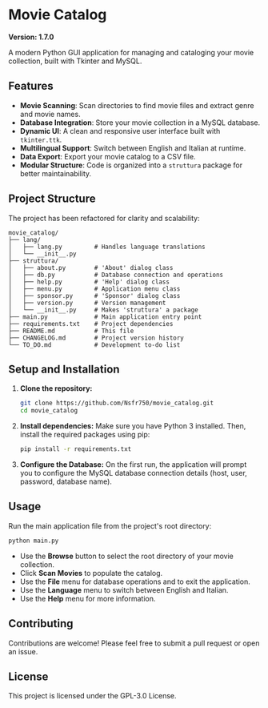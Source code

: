 # Movie Catalog

**Version: 1.7.0**

A modern Python GUI application for managing and cataloging your movie collection, built with Tkinter and MySQL.

## Features

- **Movie Scanning**: Scan directories to find movie files and extract genre and movie names.
- **Database Integration**: Store your movie collection in a MySQL database.
- **Dynamic UI**: A clean and responsive user interface built with `tkinter.ttk`.
- **Multilingual Support**: Switch between English and Italian at runtime.
- **Data Export**: Export your movie catalog to a CSV file.
- **Modular Structure**: Code is organized into a `struttura` package for better maintainability.

## Project Structure

The project has been refactored for clarity and scalability:

```
movie_catalog/
├── lang/
│   ├── lang.py         # Handles language translations
│   └── __init__.py
├── struttura/
│   ├── about.py        # 'About' dialog class
│   ├── db.py           # Database connection and operations
│   ├── help.py         # 'Help' dialog class
│   ├── menu.py         # Application menu class
│   ├── sponsor.py      # 'Sponsor' dialog class
│   ├── version.py      # Version management
│   └── __init__.py     # Makes 'struttura' a package
├── main.py             # Main application entry point
├── requirements.txt    # Project dependencies
├── README.md           # This file
├── CHANGELOG.md        # Project version history
└── TO_DO.md            # Development to-do list
```

## Setup and Installation

1.  **Clone the repository:**
    ```sh
    git clone https://github.com/Nsfr750/movie_catalog.git
    cd movie_catalog
    ```

2.  **Install dependencies:**
    Make sure you have Python 3 installed. Then, install the required packages using pip:
    ```sh
    pip install -r requirements.txt
    ```

3.  **Configure the Database:**
    On the first run, the application will prompt you to configure the MySQL database connection details (host, user, password, database name).

## Usage

Run the main application file from the project's root directory:

```sh
python main.py
```

- Use the **Browse** button to select the root directory of your movie collection.
- Click **Scan Movies** to populate the catalog.
- Use the **File** menu for database operations and to exit the application.
- Use the **Language** menu to switch between English and Italian.
- Use the **Help** menu for more information.

## Contributing

Contributions are welcome! Please feel free to submit a pull request or open an issue.

## License

This project is licensed under the GPL-3.0 License.
